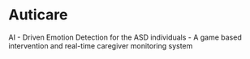 # Auticare
AI - Driven Emotion Detection for the ASD individuals - A game based intervention and real-time caregiver monitoring system
